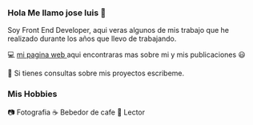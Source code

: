 ### Hola Me llamo jose luis 👋

 Soy Front End Developer, aqui veras algunos de mis trabajo que he realizado durante los años que llevo de trabajando.

:computer: [mi pagina web ](http://jlcondori.com) aqui encontraras mas sobre mi y mis publicaciones :smiley:

💬 Si tienes consultas sobre mis proyectos escribeme.

### Mis Hobbies
:camera: Fotografia
:coffee: Bebedor de cafe 
:closed_book: Lector


<!--
**josecondori-ai/josecondori-ai** is a ✨ _special_ ✨ repository because its `README.md` (this file) appears on your GitHub profile.




Here are some ideas to get you started:

- 🔭 I’m currently working on ...
- 🌱 I’m currently learning ...
- 👯 I’m looking to collaborate on ...
- 🤔 I’m looking for help with ...
- 
- 📫 How to reach me: ...
- 😄 Pronouns: ...
- ⚡ Fun fact: ...
-->
